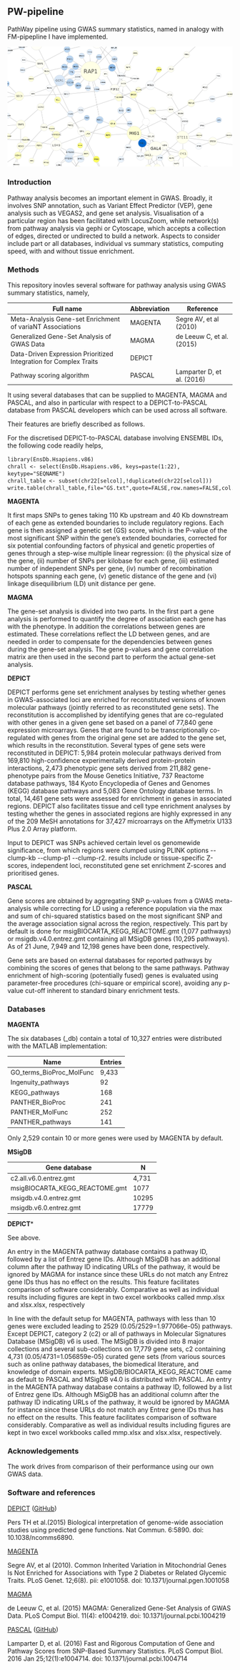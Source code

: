 ## PW-pipeline

PathWay pipeline using GWAS summary statistics, named in analogy with FM-pipepline I have implemented.

![diagram from Cytoscape](files/galFiltered.sif.png)

### Introduction

Pathway analysis becomes an important element in GWAS. Broadly, it involves SNP annotation, such as Variant Effect Predictor (VEP), gene analysis such as VEGAS2, 
and gene set analysis. Visualisation of a particular region has been facilitated with LocusZoom, while network(s) from pathway analysis via gephi or Cytoscape, 
which accepts a collection of edges, directed or undirected to build a network. Aspects to consider include part or all databases, individual vs summary statistics, 
computing speed, with and without tissue enrichment.

### Methods

This repository inovles several software for pathway analysis using GWAS summary statistics, namely,

Full name | Abbreviation | Reference
----------|--------------|----------
Meta-Analysis Gene-set Enrichment of variaNT Associations | MAGENTA | Segre AV, et al (2010)
Generalized Gene-Set Analysis of GWAS Data | MAGMA | de Leeuw C, et al. (2015)
Data-Driven Expression Prioritized Integration for Complex Traits | DEPICT
Pathway scoring algorithm | PASCAL | Lamparter D, et al. (2016)

It using several databases that can be supplied to MAGENTA, MAGMA and PASCAL, and also in particular with respect to a DEPICT-to-PASCAL database from PASCAL 
developers which can be used across all software.

Their features are briefly described as follows.

For the discretised DEPICT-to-PASCAL database involving ENSEMBL IDs, the following code readily helps,
```
library(EnsDb.Hsapiens.v86)
chrall <- select(EnsDb.Hsapiens.v86, keys=paste(1:22), keytype="SEQNAME")
chrall_table <- subset(chr22[selcol],!duplicated(chr22[selcol]))
write.table(chrall_table,file="GS.txt",quote=FALSE,row.names=FALSE,col.names=FALSE)
```

**MAGENTA**

It first maps SNPs to genes taking 110 Kb upstream and 40 Kb downstream of each gene as extended boundaries to include regulatory regions. Each gene is then 
assigned a genetic set (GS) score, which is the P-value of the most significant SNP within the gene’s extended boundaries, corrected for six potential confounding 
factors of physical and genetic properties of genes through a step-wise multiple linear regression: (i) the physical size of the gene, (ii) number of SNPs per 
kilobase for each gene, (iii) estimated number of independent SNPs per gene, (iv) number of recombination hotspots spanning each gene, (v) genetic distance of the 
gene and (vi) linkage disequilibrium (LD) unit distance per gene.

**MAGMA**

The gene-set analysis is divided into two parts. In the first part a gene analysis is performed to quantify the degree of association each gene has with the 
phenotype. In addition the correlations between genes are estimated. These correlations reflect the LD between genes, and are needed in order to compensate for the 
dependencies between genes during the gene-set analysis. The gene p-values and gene correlation matrix are then used in the second part to perform the actual 
gene-set analysis.

**DEPICT**

DEPICT performs gene set enrichment analyses by testing whether genes in GWAS-associated loci are enriched for reconstituted versions of known molecular pathways 
(jointly referred to as reconstituted gene sets). The reconstitution is accomplished by identifying genes that are co-regulated with other genes in a given gene set 
based on a panel of 77,840 gene expression microarrays. Genes that are found to be transcriptionally co-regulated with genes from the original gene set are added to 
the gene set, which results in the reconstitution. Several types of gene sets were reconstituted in DEPICT: 5,984 protein molecular pathways derived from 169,810 
high-confidence experimentally derived protein-protein interactions, 2,473 phenotypic gene sets derived from 211,882 gene-phenotype pairs from the Mouse Genetics 
Initiative, 737 Reactome database pathways, 184 Kyoto Encyclopedia of Genes and Genomes (KEGG) database pathways and 5,083 Gene Ontology database terms. In total, 
14,461 gene sets were assessed for enrichment in genes in associated regions. DEPICT also facilitates tissue and cell type enrichment analyses by testing whether 
the genes in associated regions are highly expressed in any of the 209 MeSH annotations for 37,427 microarrays on the Affymetrix U133 Plus 2.0 Array platform.

Input to DEPICT was SNPs achieved certain level os genomewide significance, from which regions were clumped using PLINK options --clump-kb --clump-p1 --clump-r2. 
results include or tissue-specific Z-scores, independent loci, reconstituted gene set enrichment Z-scores and prioritised genes.

**PASCAL**

Gene scores are obtained by aggregating SNP p-values from a GWAS meta-analysis while correcting for LD using a reference population via the max and sum of 
chi-squared statistics based on the most significant SNP and the average association signal across the region, respectively. This part by default is done for 
msigBIOCARTA_KEGG_REACTOME.gmt (1,077 pathways) or msigdb.v4.0.entrez.gmt containing all MSigDB genes (10,295 pathways). As of 21 June, 7,949 and 12,198 genes have 
been done, respectively.

Gene sets are based on external databases for reported pathways by combining the scores of genes that belong to the same pathways. Pathway enrichment of 
high-scoring (potentially fused) genes is evaluated using parameter-free procedures (chi-square or empirical score), avoiding any p-value cut-off inherent to 
standard binary enrichment tests.

### Databases

**MAGENTA**

The six databases (\_db) contain a total of 10,327 entries were distributed with the MATLAB implementation: 

Name | Entries
-----|--------
GO_terms_BioProc_MolFunc | 9,433
Ingenuity_pathways | 92
KEGG_pathways | 168
PANTHER_BioProc | 241
PANTHER_MolFunc | 252
PANTHER_pathways | 141

Only 2,529 contain 10 or more genes were used by MAGENTA by default.

**MSigDB**

Gene database | N
--------------|---
c2.all.v6.0.entrez.gmt | 4,731 
msigBIOCARTA_KEGG_REACTOME.gmt | 1077 
msigdb.v4.0.entrez.gmt | 10295 
msigdb.v6.0.entrez.gmt | 17779 

**DEPICT***

See above.

An entry in the MAGENTA pathway database contains a pathway ID, followed by a list of Entrez gene IDs. Although MSigDB has an additional column after the pathway ID 
indicating URLs of the pathway, it would be ignored by MAGMA for instance since these URLs do not match any Entrez gene IDs thus has no effect on the results. This 
feature facilitates comparison of software considerably. Comparative as well as individual results including figures are kept in two excel workbooks called mmp.xlsx 
and xlsx.xlsx, respectively

In line with the default setup for MAGENTA, pathways with less than 10 genes were excluded leading to 2529 (0.05/2529=1.977066e-05) pathways. Except DEPICT, 
category 2 (c2) or all of pathways in Molecular Signatures Database (MSigDB) v6 is used. The MSigDB is divided into 8 major collections and several sub-collections 
on 17,779 gene sets, c2 containing 4,731 (0.05/4731=1.056859e-05) curated gene sets (from various sources such as online pathway databases, the biomedical 
literature, and knowledge of domain experts. MSigDB/BIOCARTA_KEGG_REACTOME came as default to PASCAL and MSigDB v4.0 is distributed with PASCAL. 
An entry in the MAGENTA pathway database contains a pathway ID, followed by a list of Entrez gene IDs. Although MSigDB has an additional column after the pathway ID 
indicating URLs of the pathway, it would be ignored by MAGMA for instance since these URLs do not match any Entrez gene IDs thus has no effect on the results. This 
feature facilitates comparison of software considerably. Comparative as well as individual results including figures are kept in two excel workbooks called mmp.xlsx 
and xlsx.xlsx, respectively.


### Acknowledgements

The work drives from comparison of their performance using our own GWAS data.

### Software and references

[DEPICT](https://data.broadinstitute.org/mpg/depict/) ([GitHub](https://github.com/perslab/depict))

Pers TH et al.(2015) Biological interpretation of genome-wide association studies using predicted gene functions. Nat Commun. 6:5890. doi: 10.1038/ncomms6890.

[MAGENTA](https://software.broadinstitute.org/mpg/magenta/)

Segre AV, et al (2010). Common Inherited Variation in Mitochondrial Genes Is Not Enriched for Associations with Type 2 Diabetes or Related Glycemic Traits. PLoS 
Genet. 12;6(8). pii: e1001058. doi: 10.1371/journal.pgen.1001058

[MAGMA](http://ctg.cncr.nl/software/magma)

de Leeuw C, et al. (2015) MAGMA: Generalized Gene-Set Analysis of GWAS Data. PLoS Comput Biol. 11(4): e1004219. doi:  10.1371/journal.pcbi.1004219

[PASCAL](http://www2.unil.ch/cbg/images/3/3d/PASCAL.zip) ([GitHub](https://github.com/perslab/depict))

Lamparter D, et al. (2016) Fast and Rigorous Computation of Gene and Pathway Scores from SNP-Based Summary Statistics. PLoS Comput Biol. 2016 Jan 25;12(1):e1004714. 
doi: 10.1371/journal.pcbi.1004714

